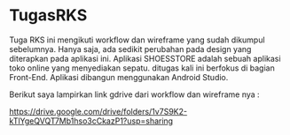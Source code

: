 # TugasRKS

Tuga RKS ini mengikuti workflow dan wireframe yang sudah dikumpul sebelumnya. Hanya saja, ada sedikit perubahan pada design yang diterapkan pada aplikasi ini.
Aplikasi SHOESSTORE adalah sebuah aplikasi toko online yang menyediakan sepatu. ditugas kali ini berfokus di bagian Front-End. Aplikasi dibangun menggunakan Android Studio. 

Berikut saya lampirkan link gdrive dari workflow dan wireframe nya :

https://drive.google.com/drive/folders/1v7S9K2-kTlYgeQVQT7Mb1hso3cCkazP1?usp=sharing




